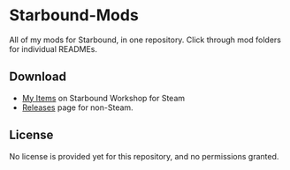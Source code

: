 # Starbound-Mods
All of my mods for Starbound, in one repository.
Click through mod folders for individual READMEs.

## Download
* [My Items](https://steamcommunity.com/id/wxMichael/myworkshopfiles/?appid=211820) on Starbound Workshop for Steam
* [Releases](https://github.com/wxMichael/Starbound-Mods/releases) page for non-Steam.

## License
No license is provided yet for this repository, and no permissions granted.
